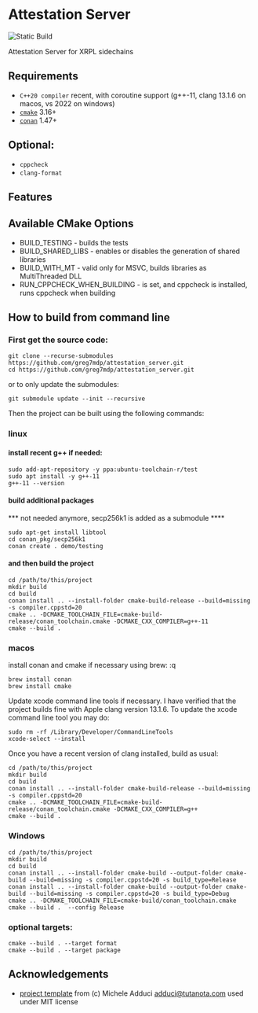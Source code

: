 # Attestation Server

![Static Build](https://github.com/greg7mdp/attestation_server/workflows/Build/badge.svg)

Attestation Server for XRPL sidechains

## Requirements

* `C++20 compiler` recent, with coroutine support (g++-11, clang 13.1.6 on macos, vs 2022 on windows)
* [`cmake`](https://cmake.org) 3.16+
* [`conan`](https://conan.io) 1.47+

## Optional:

* `cppcheck`
* `clang-format`

## Features



## Available CMake Options

* BUILD_TESTING     - builds the tests
* BUILD_SHARED_LIBS - enables or disables the generation of shared libraries
* BUILD_WITH_MT - valid only for MSVC, builds libraries as MultiThreaded DLL
* RUN_CPPCHECK_WHEN_BUILDING - is set, and cppcheck is installed, runs cppcheck when building 

## How to build from command line

### First get the source code:

```
git clone --recurse-submodules https://github.com/greg7mdp/attestation_server.git
cd https://github.com/greg7mdp/attestation_server.git
```

or to only update the submodules:

```
git submodule update --init --recursive
```

Then the project can be built using the following commands:

### linux


#### install recent g++ if needed:


```
sudo add-apt-repository -y ppa:ubuntu-toolchain-r/test
sudo apt install -y g++-11
g++-11 --version
```

#### build additional packages


*** not needed anymore, secp256k1 is added as a submodule ****


```
sudo apt-get install libtool
cd conan_pkg/secp256k1
conan create . demo/testing
```


#### and then build the project


```shell
cd /path/to/this/project
mkdir build
cd build 
conan install .. --install-folder cmake-build-release --build=missing -s compiler.cppstd=20
cmake .. -DCMAKE_TOOLCHAIN_FILE=cmake-build-release/conan_toolchain.cmake -DCMAKE_CXX_COMPILER=g++-11
cmake --build .
```

### macos

install conan and cmake if necessary using brew:
:q
```
brew install conan
brew install cmake
```

Update xcode command line tools if necessary. I have verified that the project builds fine with Apple clang version 13.1.6. To update the xcode command line tool you may do:

```
sudo rm -rf /Library/Developer/CommandLineTools
xcode-select --install
```

Once you have a recent version of clang installed, build as usual:


```shell
cd /path/to/this/project
mkdir build
cd build 
conan install .. --install-folder cmake-build-release --build=missing -s compiler.cppstd=20
cmake .. -DCMAKE_TOOLCHAIN_FILE=cmake-build-release/conan_toolchain.cmake -DCMAKE_CXX_COMPILER=g++
cmake --build .
```

### Windows


```shell
cd /path/to/this/project
mkdir build 
cd build 
conan install .. --install-folder cmake-build --output-folder cmake-build --build=missing -s compiler.cppstd=20 -s build_type=Release
conan install .. --install-folder cmake-build --output-folder cmake-build --build=missing -s compiler.cppstd=20 -s build_type=Debug
cmake .. -DCMAKE_TOOLCHAIN_FILE=cmake-build/conan_toolchain.cmake
cmake --build .  --config Release
```


### optional targets:

```
cmake --build . --target format
cmake --build . --target package
```

## Acknowledgements

- [project template](https://github.com/madduci/moderncpp-project-template/blob/master/CMakeLists.txt) from (c) Michele Adduci <adduci@tutanota.com> used under MIT license
